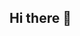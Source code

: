 ## Hi there 👋

<!--
**Blacklilly01/Blacklilly01** is a ✨ _special_ ✨ repository because its `README.md` (this file) appears on your GitHub profile.

Here are some ideas to get you started:

- 🔭 I’m currently working on ...a master's degree in library information science.
- 🌱 I’m currently learning ...about innovative information through design thinking and digital curation.
- 👯 I’m looking to collaborate on ...programming in my work place at the Free Library of Philadelphia's Business Resource Innovation Center. 
- 🤔 I’m looking for help with ...how to organize and balance my work and school schedule. 
- 💬 Ask me about ...how I see and speak to all of my grandchildren. Some live in two parts of Texas, California, Philadelphia, and Morocco.  
- 📫 How to reach me: ..at blacklilly01@gmail.com
- 😄 Pronouns: ...
- ⚡ Fun fact: ...I can look at snakes camouflage until my brain tells me its a snake, then I start screeming. 
-->
